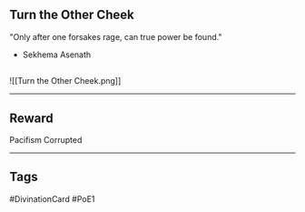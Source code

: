 ## Turn the Other Cheek
"Only after one forsakes rage, can true power be found."
- Sekhema Asenath
## 
![[Turn the Other Cheek.png]]

---
## Reward
Pacifism
Corrupted

---
## Tags
#DivinationCard
#PoE1